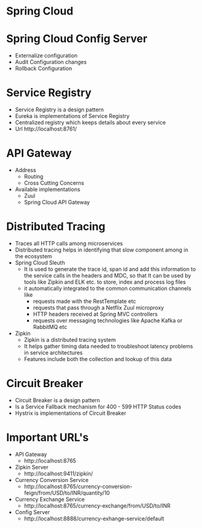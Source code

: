 # Spring Cloud

# Spring Cloud Config Server 
- Externalize configuration
- Audit Configuration changes
- Rollback Configuration

# Service Registry
- Service Registry is a design pattern
- Eureka is implementations of Service Registry
- Centralized registry which keeps details about every service
- Url http://localhost:8761/

# API Gateway 
- Address 
  - Routing 
  - Cross Cutting Concerns
- Available implementations
  - Zuul
  - Spring Cloud API Gateway

# Distributed Tracing
- Traces all HTTP calls among microservices
- Distributed tracing helps in identifying that slow component among in the ecosystem
- Spring Cloud Sleuth
  - It is used to generate the trace id, span id and add this information to the service calls in the headers and MDC, so that It can be used by tools like Zipkin and ELK etc. to store, index and process log files
  - it automatically integrated to the common communication channels like
    - requests made with the RestTemplate etc
    - requests that pass through a Netflix Zuul microproxy
    - HTTP headers received at Spring MVC controllers
    - requests over messaging technologies like Apache Kafka or RabbitMQ etc
- Zipkin 
  - Zipkin is a distributed tracing system 
  - It helps gather timing data needed to troubleshoot latency problems in service architectures 
  - Features include both the collection and lookup of this data

# Circuit Breaker
- Circuit Breaker is a design pattern
- Is a Service Fallback mechanism for 400 - 599 HTTP Status codes
- Hystrix is implementations of Circuit Breaker

# Important URL's
- API Gateway
  - http://localhost:8765
- Zipkin Server 
  - http://localhost:9411/zipkin/
- Currency Conversion Service 
  - http://localhost:8765/currency-conversion-feign/from/USD/to/INR/quantity/10
- Currency Exchange Service 
  - http://localhost:8765/currency-exchange/from/USD/to/INR
- Config Server 
  - http://localhost:8888/currency-exhange-service/default